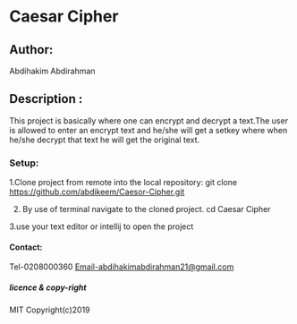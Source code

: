 # Caesar Cipher
## Author:
 Abdihakim Abdirahman
 ## Description :
  This project is basically where one can encrypt and decrypt a text.The user is allowed to enter an encrypt text and he/she will get a setkey where when he/she decrypt that text he will get the original text.
   
  ### Setup: 
  1.Clone project from remote into the local repository:
    git clone https://github.com/abdikeem/Caesor-Cipher.git

   2.  By use of terminal navigate to the cloned project.
     cd Caesar Cipher
   
   3.use your text editor or intellij to open the project
   
   #### Contact:
   Tel-0208000360 Email-abdihakimabdirahman21@gmail.com
   
   ##### licence & copy-right
   MIT Copyright(c)2019